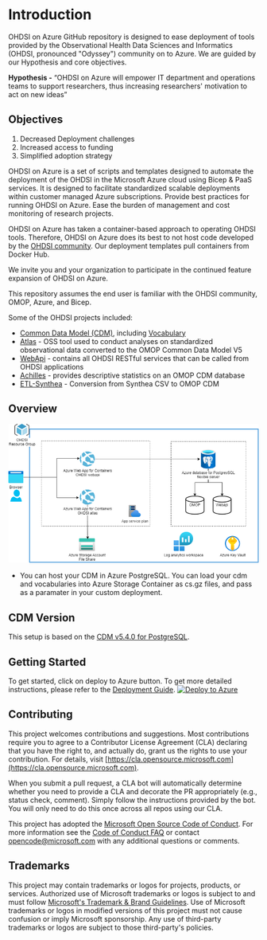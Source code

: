 # Introduction

OHDSI on Azure GitHub repository is designed to ease deployment of tools provided by the Observational Health Data Sciences and Informatics (OHDSI, pronounced "Odyssey") community on to Azure. We are guided by our Hypothesis and core objectives.

**Hypothesis -** “OHDSI on Azure will empower IT department and operations teams to support researchers, thus increasing researchers' motivation to act on new ideas”

## Objectives

1. Decreased Deployment challenges
2. Increased access to funding
3. Simplified adoption strategy

OHDSI on Azure is a set of scripts and templates designed to automate the deployment of the OHDSI in the Microsoft Azure cloud using Bicep & PaaS services. It is designed to facilitate standardized scalable deployments within customer managed Azure subscriptions. Provide best practices for running OHDSI on Azure. Ease the burden of management and cost monitoring of research projects.

OHDSI on Azure has taken a container-based approach to operating OHDSI tools. Therefore, OHDSI on Azure does its best to not host code developed by the [OHDSI community](https://github.com/OHDSI). Our deployment templates pull containers from Docker Hub.

We invite you and your organization to participate in the continued feature expansion of OHDSI on Azure.

This repository assumes the end user is familiar with the OHDSI community, OMOP, Azure, and Bicep.

Some of the OHDSI projects included:

* [Common Data Model (CDM)](https://github.com/OHDSI/CommonDataModel), including [Vocabulary](https://github.com/OHDSI/Vocabulary-v5.0)
* [Atlas](https://github.com/OHDSI/Atlas) - OSS tool used to conduct analyses on standardized observational data converted to the OMOP Common Data Model V5
* [WebApi](https://github.com/OHDSI/WebAPI) - contains all OHDSI RESTful services that can be called from OHDSI applications
* [Achilles](https://github.com/OHDSI/Achilles) - provides descriptive statistics on an OMOP CDM database
* [ETL-Synthea](https://github.com/OHDSI/ETL-Synthea) - Conversion from Synthea CSV to OMOP CDM

## Overview

![alt text](./docs/media/OHDSIonAzure.png "Architecture")

* You can host your CDM in Azure PostgreSQL. You can load your cdm and vocabularies into Azure Storage Container as cs.gz files, and pass as a paramater in your custom deployment.

## CDM Version

This setup is based on the [CDM v5.4.0 for PostgreSQL](https://github.com/OHDSI/CommonDataModel/tree/main/inst/ddl/5.4/postgresql).

## Getting Started

To get started, click on deploy to Azure button.
To get more detailed instructions, please refer to the [Deployment Guide](./docs/DeploymentGuide.md).
[![Deploy to Azure](https://aka.ms/deploytoazurebutton)](https://portal.azure.com/#create/Microsoft.Template/uri/https%3A%2F%2Fraw.githubusercontent.com%2Fmicrosoft%2FOHDSIonAzure%2Fv2%2Finfra%2Farm_output%2Fmain.json)

## Contributing

This project welcomes contributions and suggestions.  Most contributions require you to agree to a
Contributor License Agreement (CLA) declaring that you have the right to, and actually do, grant us
the rights to use your contribution. For details, visit [https://cla.opensource.microsoft.com](https://cla.opensource.microsoft.com).

When you submit a pull request, a CLA bot will automatically determine whether you need to provide
a CLA and decorate the PR appropriately (e.g., status check, comment). Simply follow the instructions
provided by the bot. You will only need to do this once across all repos using our CLA.

This project has adopted the [Microsoft Open Source Code of Conduct](https://opensource.microsoft.com/codeofconduct/).
For more information see the [Code of Conduct FAQ](https://opensource.microsoft.com/codeofconduct/faq/) or
contact [opencode@microsoft.com](mailto:opencode@microsoft.com) with any additional questions or comments.

## Trademarks

This project may contain trademarks or logos for projects, products, or services. Authorized use of Microsoft trademarks or logos is subject to and must follow [Microsoft's Trademark & Brand Guidelines](https://www.microsoft.com/en-us/legal/intellectualproperty/trademarks/usage/general).
Use of Microsoft trademarks or logos in modified versions of this project must not cause confusion or imply Microsoft sponsorship.
Any use of third-party trademarks or logos are subject to those third-party's policies.
